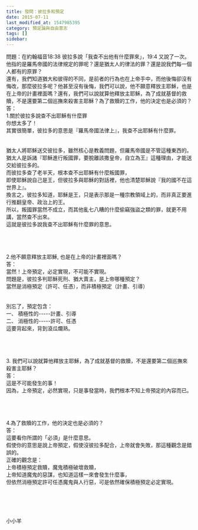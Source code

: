```yaml
---
title: 發問：彼拉多和預定
date: 2015-07-11
last_modified_at: 1547985395
category: 預定論與自由意志
tags: []
sidebar: 
---
```


<p>問題：在約翰福音18:38 彼拉多說「我查不出他有什麼罪來」，19:4 又說了一次。他指的是羅馬帝國的法律規定的罪呢？還是猶太人的律法的罪？還是說我們每一個人都有的原罪？<br/>還有，我們知道猶大和彼得的不同，是前者的行為也在上帝手中，而他後悔卻沒有悔改，那麼彼拉多呢？他甚至沒有後悔，我們可以說，他不願意釋放主耶穌，也是在上帝的計畫裡面嗎？還有，我們可以說就算他釋放主耶穌，為了成就基督的救贖，不是還要第二個巡撫來殺害主耶穌？為了救贖的工作，他的決定也是必須的？<br/><!--more-->答：<br/>1.關於彼拉多說查不出耶穌有什麼罪<br/>你想太多了！<br/>其實很簡單，彼拉多的意思是『羅馬帝國法律上』，我查不出耶穌有什麼罪。<br/> <br/><br/>猶太人將耶穌送交彼拉多，雖然核心是教義問題，但羅馬帝國是不管這種東西的。<br/>猶太人是訴諸『耶穌進行叛國罪，要脫離該撒皇帝，自立為王』這種理由，才能送交給彼拉多的。<br/>而彼拉多查了老半天，根本查不出耶穌有什麼叛國罪，<br/>即使耶穌說自己是王，但彼拉多與耶穌的對話裡，他也清楚耶穌說『我的國不在這世界上』。<br/>換言之，彼拉多知道，耶穌是王，只是表示那是一種宗教領域上的，而非真正要進行推翻皇帝、政治上的王。<br/>所以，叛國罪當然不成立，而其他亂七八糟的什麼偷竊強盜之類的罪，就更不用講，當然查不出來。<br/>這就是彼拉多說我查不出耶穌有什麼罪的意思。<br/> <br/> <br/><br/><br/>2.他不願意釋放主耶穌, 也是在上帝的計畫裡面嗎？<br/>答：<br/>當然！上帝預定，必定實現，不可能不實現。<br/>問題是，彼拉多判耶穌死刑、猶大賣主，是上帝哪種預定？<br/>當然是消極預定（許可、任憑），而非積極預定（計畫、引導）<br/><br/><br/>別忘了，預定包含：<br/>一、	積極性的-----計畫、引導<br/>二、	消極性的-----許可、任憑<br/>這要背起來，背到滾瓜爛熟。<br/> <br/> <br/><br/><br/>3. 我們可以說就算他釋放主耶穌，為了成就基督的救贖，不是還要第二個巡撫來殺害主耶穌？<br/>答：<br/>這是不可能發生的事！<br/>因為，上帝預定，必然實現，只是事發當時，我們根本不知上帝預定的內容而已。<br/> <br/> <br/><br/><br/>4.為了救贖的工作，他的決定也是必須的？<br/>答：<br/>這要看你所謂的「必須」是什麼意思。<br/>假使你的意思是說上帝預定，假使沒彼拉多配合，上帝就會失敗，那這種觀念是錯誤的。<br/>正確的觀念是：<br/>上帝積極預定救贖，魔鬼積極破壞救贖，<br/>上帝知道魔鬼的惡謀，也知道這樣一來會發生什麼事，<br/>但依然消極預定許可任憑魔鬼與人行惡，可是依然確保積極預定必定實現。<br/> <br/><br/><br/><br/><br/>小小羊<br/><br/><br/><br/><br/><br/>
</p>